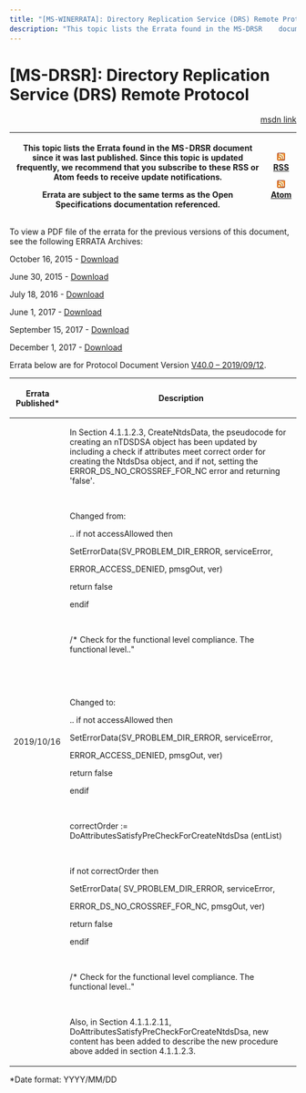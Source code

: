 ```yaml
---
title: "[MS-WINERRATA]: Directory Replication Service (DRS) Remote Protocol"
description: "This topic lists the Errata found in the MS-DRSR    document since it was last published. Since this topic is updated    frequently, we recommend"
---
```


# [MS-DRSR]: Directory Replication Service (DRS) Remote Protocol

<p align="right"><a href="https://msdn.microsoft.com/en-us/library/bbbc47b4-79dd-48b7-858f-89d9024fcf32">msdn link</a></p>
<p> </p>

<table>
 <thead>
  <tr>
   <th>
   <p>This topic lists the Errata found in the MS-DRSR
   document since it was last published. Since this topic is updated
   frequently, we recommend that you subscribe to these RSS or Atom feeds to
   receive update notifications.</p>
   <p>Errata are subject to the same terms as the
   Open Specifications documentation referenced.</p>
   </th>
   <th>
   <p><img id="Picture 131" src="MS-WINERRATA_files/image001.png"><span><a href="http://blogs.msdn.com/b/protocol_content_errata/rss.aspx">RSS</a></span>
   </p>
   <p><img id="Picture 130" src="MS-WINERRATA_files/image001.png"><span><a href="http://blogs.msdn.com/b/protocol_content_errata/atom.aspx">Atom</a></span>
   </p>
   </th>
  </tr>
 </thead>
</table>

<p>To view a PDF file of the errata for the previous versions
of this document, see the following ERRATA Archives:</p>

<p>October 16, 2015 - <span><a href="http://go.microsoft.com/fwlink/?LinkID=690377">Download</a></span></p>

<p>June 30, 2015 - <span><a href="http://go.microsoft.com/fwlink/?LinkId=617579">Download</a></span></p>

<p>July 18, 2016 - <span><a href="http://go.microsoft.com/fwlink/?LinkId=822549">Download</a></span></p>

<p>June 1, 2017 - <span><a href="https://winprotocoldoc.blob.core.windows.net/productionwindowsarchives/MS-WINERRATA/%5bMS-WINERRATA%5d-170601.pdf">Download</a></span></p>

<p>September 15, 2017 - <span><a href="https://winprotocoldoc.blob.core.windows.net/productionwindowsarchives/MS-WINERRATA/%5bMS-WINERRATA%5d-170915.pdf">Download</a>
</span></p>

<p>December 1, 2017 - <span><a href="https://winprotocoldoc.blob.core.windows.net/productionwindowsarchives/MS-WINERRATA/%5bMS-WINERRATA%5d-171201.pdf">Download</a></span></p>

<p>Errata below are for Protocol Document Version <span><a href="https://docs.microsoft.com/en-us/openspecs/windows_protocols/ms-drsr/f977faaa-673e-4f66-b9bf-48c640241d47">V40.0
– 2019/09/12</a></span>.</p>

<table><thead>
  <tr>
   <th>
   <p>Errata Published*</p>
   </th>
   <th>
   <p>Description</p>
   </th>
  </tr>
 </thead><tbody><tr>
  <td>
  <p>2019/10/16</p>
  </td>
  <td>
  <p>In Section 4.1.1.2.3, CreateNtdsData&#8203;, the
  pseudocode for creating an nTDSDSA object has been updated by including a
  check if attributes meet correct order for creating the NtdsDsa object, and
  if not, setting the ERROR_DS_NO_CROSSREF_FOR_NC error and returning
  'false'.&#8203;</p>
  <p>&#8203;</p>
  <p>Changed from: </p>
  <p> </p>
  <p>.. if not accessAllowed then&#8203;</p>
  <p>    SetErrorData(SV_PROBLEM_DIR_ERROR,
  serviceError,&#8203;</p>
  <p>    ERROR_ACCESS_DENIED, pmsgOut,
  ver)&#8203;</p>
  <p>    return false&#8203;</p>
  <p>    endif&#8203;</p>
  <p>&#8203;</p>
  <p> /* Check for the functional level compliance.
  The functional level..&quot;&#8203;</p>
  <p>&#8203;</p>
  <p>&#8203;</p>
  <p>Changed to:</p>
  <p>.. if not accessAllowed then&#8203;</p>
  <p>   SetErrorData(SV_PROBLEM_DIR_ERROR, serviceError,&#8203;</p>
  <p>   ERROR_ACCESS_DENIED, pmsgOut, ver)&#8203;</p>
  <p>   return false&#8203;</p>
  <p>   endif&#8203;</p>
  <p>&#8203;</p>
  <p>correctOrder :=
  DoAttributesSatisfyPreCheckForCreateNtdsDsa (entList)&#8203;</p>
  <p>&#8203;</p>
  <p>if not correctOrder then&#8203;</p>
  <p>  SetErrorData( SV_PROBLEM_DIR_ERROR,
  serviceError, &#8203;</p>
  <p>    ERROR_DS_NO_CROSSREF_FOR_NC, pmsgOut,
  ver)&#8203;</p>
  <p>  return false&#8203;</p>
  <p>endif&#8203;</p>
  <p>&#8203;</p>
  <p>/* Check for the functional level compliance. The
  functional level..&quot;&#8203;</p>
  <p>&#8203;</p>
  <p>&#8203;Also, in Section 4.1.1.2.11,
   DoAttributesSatisfyPreCheckForCreateNtdsDsa&#8203;, new content has
  been added to describe the new procedure above added in section 4.1.1.2.3.</p>
  </td>
 </tr></tbody></table>

<p>*Date format: YYYY/MM/DD</p>


                